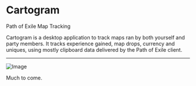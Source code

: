 # Cartogram
Path of Exile Map Tracking 

Cartogram is a desktop application to track maps ran by both yourself and party members. It tracks experience gained, map drops, currency and uniques, using mostly clipboard data delivered by the Path of Exile client. 

---

![Image](http://i.imgur.com/Yfh7LJn.png)

Much to come.
